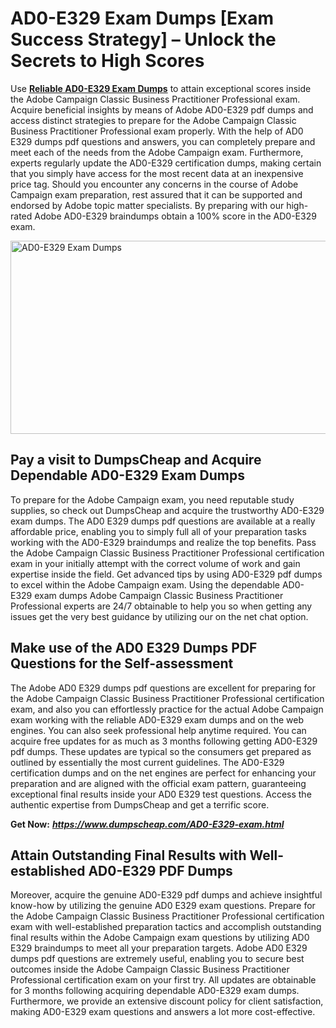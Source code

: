 <h1><strong>AD0-E329 Exam Dumps [Exam Success Strategy] &ndash; Unlock the Secrets to High Scores</strong></h1>
<p>Use <a href="https://www.dumpscheap.com/AD0-E329-exam.html"><strong>Reliable AD0-E329 Exam Dumps</strong></a> to attain exceptional scores inside the Adobe Campaign Classic Business Practitioner Professional exam. Acquire beneficial insights by means of Adobe AD0-E329 pdf dumps and access distinct strategies to prepare for the Adobe Campaign Classic Business Practitioner Professional exam properly. With the help of AD0 E329 dumps pdf questions and answers, you can completely prepare and meet each of the needs from the Adobe Campaign exam. Furthermore, experts regularly update the AD0-E329 certification dumps, making certain that you simply have access for the most recent data at an inexpensive price tag. Should you encounter any concerns in the course of Adobe Campaign exam preparation, rest assured that it can be supported and endorsed by Adobe topic matter specialists. By preparing with our high-rated Adobe AD0-E329 braindumps obtain a 100% score in the AD0-E329 exam.</p>
<p><img src="https://i.ibb.co/44qHqh3/Muzammil-Dumps-Cheap-AD0-E329.png" alt="AD0-E329 Exam Dumps" width="550" height="309" /></p>
<h2><strong>Pay a visit to DumpsCheap and Acquire Dependable AD0-E329 Exam Dumps</strong></h2>
<p>To prepare for the Adobe Campaign exam, you need reputable study supplies, so check out DumpsCheap and acquire the trustworthy AD0-E329 exam dumps. The AD0 E329 dumps pdf questions are available at a really affordable price, enabling you to simply full all of your preparation tasks working with the AD0-E329 braindumps and realize the top benefits. Pass the Adobe Campaign Classic Business Practitioner Professional certification exam in your initially attempt with the correct volume of work and gain expertise inside the field. Get advanced tips by using AD0-E329 pdf dumps to excel within the Adobe Campaign exam. Using the dependable AD0-E329 exam dumps Adobe Campaign Classic Business Practitioner Professional experts are 24/7 obtainable to help you so when getting any issues get the very best guidance by utilizing our on the net chat option.</p>
<h2><strong>Make use of the AD0 E329 Dumps PDF Questions for the Self-assessment</strong></h2>
<p>The Adobe AD0 E329 dumps pdf questions are excellent for preparing for the Adobe Campaign Classic Business Practitioner Professional certification exam, and also you can effortlessly practice for the actual Adobe Campaign exam working with the reliable AD0-E329 exam dumps and on the web engines. You can also seek professional help anytime required. You can acquire free updates for as much as 3 months following getting AD0-E329 pdf dumps. These updates are typical so the consumers get prepared as outlined by essentially the most current guidelines. The AD0-E329 certification dumps and on the net engines are perfect for enhancing your preparation and are aligned with the official exam pattern, guaranteeing exceptional final results inside your AD0 E329 test questions. Access the authentic expertise from DumpsCheap and get a terrific score.</p>
<p><strong>Get Now:</strong>&nbsp;<strong><a href="https://www.dumpscheap.com/AD0-E329-exam.html"><em>https://www.dumpscheap.com/AD0-E329-exam.html</em></a></strong></p>
<h2><strong>Attain Outstanding Final Results with Well-established AD0-E329 PDF Dumps</strong></h2>
<p>Moreover, acquire the genuine AD0-E329 pdf dumps and achieve insightful know-how by utilizing the genuine AD0 E329 exam questions. Prepare for the Adobe Campaign Classic Business Practitioner Professional certification exam with well-established preparation tactics and accomplish outstanding final results within the Adobe Campaign exam questions by utilizing AD0 E329 braindumps to meet all your preparation targets. Adobe AD0 E329 dumps pdf questions are extremely useful, enabling you to secure best outcomes inside the Adobe Campaign Classic Business Practitioner Professional certification exam on your first try. All updates are obtainable for 3 months following acquiring dependable AD0-E329 exam dumps. Furthermore, we provide an extensive discount policy for client satisfaction, making AD0-E329 exam questions and answers a lot more cost-effective.</p>
